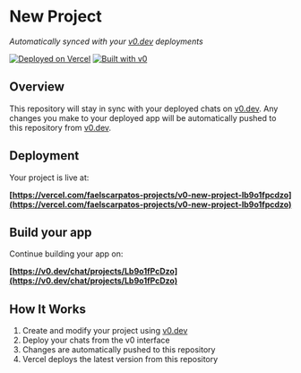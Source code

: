 # New Project

*Automatically synced with your [v0.dev](https://v0.dev) deployments*

[![Deployed on Vercel](https://img.shields.io/badge/Deployed%20on-Vercel-black?style=for-the-badge&logo=vercel)](https://vercel.com/faelscarpatos-projects/v0-new-project-lb9o1fpcdzo)
[![Built with v0](https://img.shields.io/badge/Built%20with-v0.dev-black?style=for-the-badge)](https://v0.dev/chat/projects/Lb9o1fPcDzo)

## Overview

This repository will stay in sync with your deployed chats on [v0.dev](https://v0.dev).
Any changes you make to your deployed app will be automatically pushed to this repository from [v0.dev](https://v0.dev).

## Deployment

Your project is live at:

**[https://vercel.com/faelscarpatos-projects/v0-new-project-lb9o1fpcdzo](https://vercel.com/faelscarpatos-projects/v0-new-project-lb9o1fpcdzo)**

## Build your app

Continue building your app on:

**[https://v0.dev/chat/projects/Lb9o1fPcDzo](https://v0.dev/chat/projects/Lb9o1fPcDzo)**

## How It Works

1. Create and modify your project using [v0.dev](https://v0.dev)
2. Deploy your chats from the v0 interface
3. Changes are automatically pushed to this repository
4. Vercel deploys the latest version from this repository